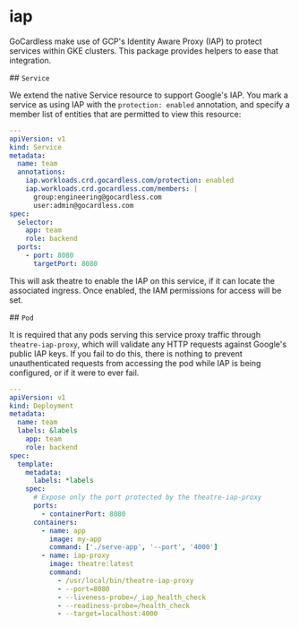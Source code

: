 # iap

GoCardless make use of GCP's Identity Aware Proxy (IAP) to protect services
within GKE clusters. This package provides helpers to ease that integration.

## `Service`

We extend the native Service resource to support Google's IAP. You mark a
service as using IAP with the `protection: enabled` annotation, and specify a
member list of entities that are permitted to view this resource:

```yaml
---
apiVersion: v1
kind: Service
metadata:
  name: team
  annotations:
    iap.workloads.crd.gocardless.com/protection: enabled
    iap.workloads.crd.gocardless.com/members: |
      group:engineering@gocardless.com
      user:admin@gocardless.com
spec:
  selector:
    app: team
    role: backend
  ports:
    - port: 8080
      targetPort: 8080
```

This will ask theatre to enable the IAP on this service, if it can locate the
associated ingress. Once enabled, the IAM permissions for access will be set.

## `Pod`

It is required that any pods serving this service proxy traffic through
`theatre-iap-proxy`, which will validate any HTTP requests against Google's
public IAP keys. If you fail to do this, there is nothing to prevent
unauthenticated requests from accessing the pod while IAP is being configured,
or if it were to ever fail.

```yaml
---
apiVersion: v1
kind: Deployment
metadata:
  name: team
  labels: &labels
    app: team
    role: backend
spec:
  template:
    metadata:
      labels: *labels
    spec:
      # Expose only the port protected by the theatre-iap-proxy
      ports:
        - containerPort: 8080
      containers:
        - name: app
          image: my-app
          command: ['./serve-app', '--port', '4000']
        - name: iap-proxy
          image: theatre:latest
          command:
            - /usr/local/bin/theatre-iap-proxy
            - --port=8080
            - --liveness-probe=/_iap_health_check
            - --readiness-probe=/health_check
            - --target=localhost:4000
```
